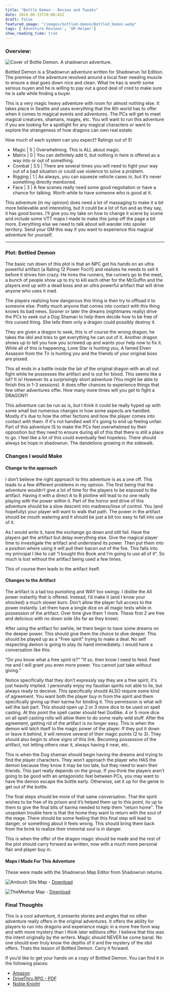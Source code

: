 ```yaml
---
title: "Bottle Demon - Review and Tweaks"
date: 2024-06-15T19:08:43Z
draft: false
featured_image: "/images/bottled-demon/Bottled_Demon.webp"
tags: ['Adventure Reviews', 'GM Helper']
show_reading_time: true
---
```


### Overview:

![Cover of Bottle Demon. A shadowrun adventure.](/images/bottled-demon/Bottled_Demon.webp)

Bottled Demon is a Shadowrun adventure written for Shadowrun 1st Edition. The premise of the adventure revolved around a local fixer needing muscle to ensure a deal goes down nice and clean. What he has is worth some serious nuyen and he is willing to pay out a good deal of cred to make sure he is safe while finding a buyer.

This is a very magic heavy adventure with room for almost nothing else. It takes place in Seattle and uses everything that the 6th world has to offer when it comes to magical events and adventures. The PCs will get to meet magical creatures, shamans, mages, etc. You will want to run this adventure if you are looking for a spotlight for any magical characters or want to explore the strangeness of how dragons can own real estate.

How much of each system can you expect? Ratings out of 5!

* Magic   | 5   | Overwhelming. This is ALL about magic.
* Matrix  | 0   | You can definitely add it, but nothing in here is offered as a way into or out of something.
* Combat  | 3.5 | There are several times you will need to fight your way out of a bad situation or could use violence to solve a problem.
* Rigging | 1   | As always, you can squeeze vehicle cases in, but it’s never something directly mentioned.
* Face    | 3   | A few scenes really need some good negoitation or have a chance for talking. Worth while to have someone who is good at it.

This adventure (in my opinion) does need a lot of massaging to make it a bit more believable and interesting, but it could be a lot of fun and as they say, it has good bones. I’ll give you my take on how to change it scene by scene and include some VTT maps I made to make this jump off the page a bit more. Everything else we need to talk about will wander into spoiler territory. Send your GM this way if you want to experience this magical adventure for yourself.

---

### Plot: Bottled Demon

The basic run down of this plot is that an NPC got his hands on an ultra powerful artifact (a Rating 12 Power Foci!!) and realizes he needs to sell it before it drives him crazy. He hires the runners, the runners go to the meet, a bunch of people show up to try to kill each other for the McGuffin and the players end up with a dead boss and an ultra powerful artifact that will drive anyone who uses it mad. 

The players realizing how dangerous this thing is then try to offload it to someone else. Pretty much anyone that comes into contact with this thing knows its bad news. Sooner or later the dreams (nightmares really) drive the PCs to seek out a Dog Shaman to help them decide how to be free of this cursed thing.  She tells them only a dragon could possibly destroy it.

They are given a dragon to seek, this is of course the wrong dragon, he takes the idol and tries to get everything he can out of it. Another dragon shows up to tell you how you screwed up and wants your help now to fix it. While all of this is happening, Lone Star is hunting you, A famed Elven Assassin from the Tir is hunting you and the friends of your original boss are pissed.

This all ends in a battle inside the lair of the original dragon with an all out fight while he possesses the artifact and is out for blood. This seems like a lot? It is! However its a surprisingly short adventure (You might be able to finish this in 1-3 sessions). It does offer chances to experience things that few other adventures offer. How many more times will you get to fight a DRAGON?!

This adventure can be run as is, but I think it could be really hyped up with some small but numerous changes in how some aspects are handled. Mostly it's due to how the other factions and how the player comes into contact with them. If it's not handled well it's going to end up feeling unfair. Part of this adventure IS to make the PCs feel overwhelmed by their opposition but they need to ensure during all of this that there is still a place to go. I feel like a lot of this could eventually feel hopeless. There should always be hope in shadowrun. The dandelions growing in the sidewalk.


### Changes I would Make


#### Change to the approach

I don’t believe the right approach to this adventure is as a one off. This leads to a few different problems in my opinion. The first being that the adventure wouldn’t give a lot of time for the players to be exposed to the artifact. Having it with a direct A to B plotline will lead to no one really playing with the power within it. Part of the horror and drive of this adventure should be a slow descent into madness/lose of control. You (and hopefully) your player will want to walk that path. The power in the artifact should be mouth watering and it should be just a bit too easy to fall into use of it.

As I would write it, have the exchange go down and still fail. Have the players get the artifact but delay everything else. Give the magical player time to investigate the artifact and understand its power. Then put them into a position where using it will pull their bacon out of the fire. This falls into my principal I like to call “I bought this Book and I’m going to use all of it”. So much is lost without the artifact being used a few times.

This of course then leads to the artifact itself.

#### Changes to the Artifact

The artifact is a tad too punishing and WAY too swingy. I dislike the All power instantly that is offered. Instead, I’d make it (and I know your shocked) a much slower burn. Don’t allow the player full access to the power instantly. Let them have a single dice on all magic tests while in possession of the artifact. Over time give them 1 more. These first 2 are free and delicious with no down side (As far as they know).

After using the artifact for awhile, let them begin to have some dreams on the deeper power. This should give them the choice to dive deeper. This should be played up as a "Free spirit" trying to make a deal. No self respecting demon is going to play its hand immediately. I would have a conversation like this:

"Do you know what a free spirit is?" "If so, then know I need to feed. Feed me and I will grant you even more power. You cannot just take without giving."

Notice specifically that they don’t expressly say they are a free spirit, it's just heavily implied. I personally enjoy my faustian spirits not able to lie, but always ready to deceive. This specifically should ALSO require some kind of agreement. You want both the player buy in from the spirit and them specifically giving up their karma for binding it. This permission is what will sell the last part. This should open up 2 or 3 more dice to be used on spell casting. At this point the spell caster should feel Godlike. 4 or 5 more dice on all spell casting rolls will allow them to do some really wild stuff. After the agreement, getting rid of the artifact is no longer easy. This is when the demon will latch itself to the magic power of the player. If they put it down or leave it behind, it will remove several of their magic points (2 to 3). They should also begin to show signs of this link. Becoming possessive of the artifact, not letting others near it, always having it near, etc.

This is when the Dog shaman should begin having the dreams and trying to find the player characters. They won’t approach the player who HAS the demon because they know it may be too late, but they need to warn their friends. This part really depends on the group. If you think the players aren’t going to be good with an antagonistic feel between PCs, you may want to have the demon escape the bottle early. Otherwise, set it up for the genie to get out of the bottle.

The final steps should be more of that same conversation. That the spirit wishes to be free of its prison and it’s helped them up to this point, its up to them to give the final bits of karma needed to help them "return home". The unspoken trouble here is that the home they want to return with the soul of the mage. There should be some feeling that this final step will lead to danger, or something about it feels wrong. This should bring them back from the brink to realize their immortal soul is in danger.

This is when the offer of the dragon magic should be made and the rest of the plot should carry forward as written, now with a much more personal flair and player buy in. 

#### Maps I Made For This Adventure

These were made with the Shadowrun Map Editor from Shadowrun returns.

![Ambush Site Map](/images/bottled-demon/AmbushSite.jpg) - [Download](/images/bottled-demon/AmbushSite.jpg)


![TheMeetup Map](/images/bottled-demon/TheMeetup.jpg) -  [Download](/images/bottled-demon/TheMeetup.jpg)

### Final Thoughts

This is a cool adventure, it presents stories and angles that no other adventure really offers in the original adventures. It offers the ability for players to run into dragons and experience magic in a more free form way and with more mystery than I think later editions offer. I believe that this was the intent originally by the writers. Magic should NEVER be come banal. No one should ever truly know the depths of it and the mystery of the idol offers. Thats the lesson of Bottled Demon. Carry it forward.

If you’d like to get your hands on a copy of Bottled Demon. You can find it in the following places:
- [Amazon](https://amzn.to/44V4Yo0)
- [DriveThru RPG - PDF](https://www.drivethrurpg.com/en/product/107818/shadowrun-bottled-demon?src=affiliate135005&affiliate_id=135005)
- [Noble Knight](https://www.nobleknight.com/P/5406/Bottled-Demon?awid=1473)
